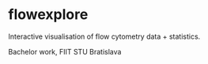 # flowexplore

Interactive visualisation of flow cytometry data + statistics.

Bachelor work, FIIT STU Bratislava